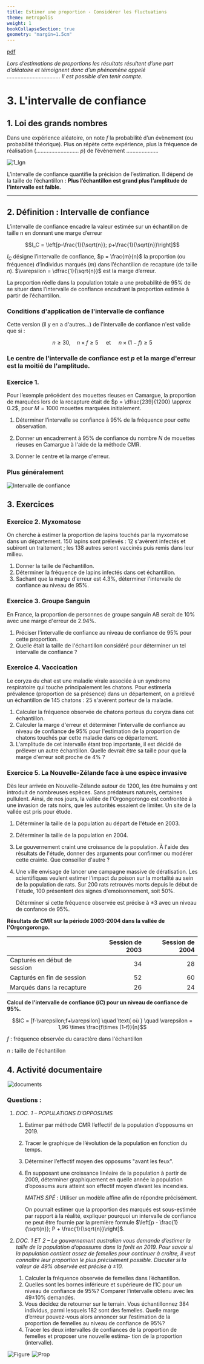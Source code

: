 ```yaml
---
title: Estimer une proportion - Considérer les fluctuations
theme: metropolis
weight: 1
bookCollapseSection: true
geometry: "margin=1.5cm"
---
```


[pdf](./2_cours_estimation.pdf)

_Lors d’estimations de proportions les résultats résultent d’une part d’aléatoire et témoignent donc d’un phénomène appelé ................................... Il est possible d’en tenir compte._

# 3. L'intervalle de confiance

## 1. Loi des grands nombres

Dans une expérience aléatoire, on note $f$ la probabilité d’un évènement (ou probabilité théorique). Plus on répète cette expérience, plus la fréquence de réalisation (............................ $p$) de l’évènement .....................

![1_lgn](../img/fig1_lgn.png)

L’intervalle de confiance quantifie la précision de l’estimation. Il dépend de la taille de l’échantillon : **Plus l’échantillon est grand plus l’amplitude de l’intervalle est faible.**

---

## 2. Définition : Intervalle de confiance

L’intervalle de confiance encadre la valeur estimée sur un échantillon de taille n en donnant
une marge d’erreur

$$I_C = \left[p-\frac{1}{\sqrt{n}}; p+\frac{1}{\sqrt{n}}\right]$$

$I_C$ désigne l’intervalle de confiance, $p = \frac{m}{n}$ la proportion (ou fréquence) d’individus marqués ($m$) dans l’échantillon de recapture (de taille $n$).
$\varepsilon = \dfrac{1}{\sqrt{n}}$ est la marge d’erreur.

La proportion réelle dans la population totale a une probabilité de 95% de se situer dans l’intervalle de confiance encadrant la proportion estimée à partir de l’échantillon.

### Conditions d'application de l'intervalle de confiance

Cette version (il y en a d'autres...) de l'intervalle de confiance n'est valide que si :

$$n\geq 30,\quad n\times f \geq 5 \quad\text{ et }\quad n\times(1-f) \geq 5$$

### Le centre de l'intervalle de confiance est $p$ et la marge d'erreur est la moitié de l'amplitude.

### Exercice 1.

Pour l’exemple précédent des mouettes rieuses en Camargue, la proportion de marquées lors de la recapture était de $p = \dfrac{239}{1200} \approx 0.2$, pour $M = 1000$ mouettes marquées initialement.

1. Déterminer l’intervalle se confiance à 95% de la fréquence pour cette observation.
2. Donner un encadrement à 95% de confiance du nombre $N$ de mouettes rieuses en Camargue à l'aide de la méthode CMR.

3. Donner le centre et la marge d'erreur.

### Plus généralement

![Intervalle de confiance](../img/fig2_intervalle_confiance.png)

## 3. Exercices

### Exercice 2. Myxomatose

On cherche à estimer la proportion de lapins touchés par la myxomatose dans un département. 150 lapins sont prélevés : 12 s'avèrent infectés et subiront un traitement ; les 138 autres seront vaccinés puis remis dans leur milieu.

1. Donner la taille de l'échantillon.
2. Déterminer la fréquence de lapins infectés dans cet échantillon.
3. Sachant que la marge d'erreur est 4.3%, déterminer l'intervalle de confiance au niveau de 95%.

### Exercice 3. Groupe Sanguin

En France, la proportion de personnes de groupe sanguin AB serait de 10% avec une marge d'erreur de 2.94%.

1. Préciser l'intervalle de confiance au niveau de confiance de 95% pour cette proportion.
2. Quelle était la taille de l'échantillon considéré pour déterminer un tel intervalle de confiance ?

### Exercice 4. Vaccication

Le coryza du chat est une maladie virale associée à un syndrome respiratoire qui touche principalement les chatons. Pour estimerla prévalence (proportion de sa présence) dans un département, on a prélevé un échantillon de 145 chatons : 25 s'avèrent porteur de la maladie.

1. Calculer la fréquence observée de chatons porteus du coryza dans cet échantillon.
2. Calculer la marge d'erreur et déterminer l'intervalle de confiance au niveau de confiance de 95% pour l'estimation de la proportion de chatons touchés par cette maladie dans ce département.
3. L'amplitude de cet intervalle étant trop importante, il est décidé de prélever un autre échantillon. Quelle devrait être sa taille pour que la marge d'erreur soit proche de 4% ?

### Exercice 5. La Nouvelle-Zélande face à une espèce invasive

Dès leur arrivée en Nouvelle-Zélande autour de 1200, les être humains y ont introduit de nombreuses espèces. Sans prédateurs naturels, certaines pullulent. Ainsi, de nos jours, la vallée de l'Orgongorongo est confrontée à une invasion de rats noirs, que les autorités essaient de limiter. Un site de la vallée est pris pour étude.

1. Déterminer la taille de la population au départ de l'étude en 2003.
2. Déterminer la taille de la population en 2004.
3. Le gouvernement craint une croissance de la population. À l'aide des résultats de l'étude, donner des arguments pour confirmer ou modérer cette crainte. Que conseiller d'autre ?
4. Une ville envisage de lancer une campagne massive de dératisation. Les scientifiques veulent estimer l'impact du poison sur la mortalité au sein de la population de rats. Sur 200 rats retrouvés morts depuis le début de l'étude, 100 présentent des signes d'emoisonnement, soit 50%.

   Déterminer si cette fréquence observée est précise à $\pm 3%$ avec un niveau de confance de 95%.

**Résultats de CMR sur la période 2003-2004 dans la vallée de l'Orgongorongo.**

|                              | Session de 2003 | Session de 2004 |
| ---------------------------- | --------------: | --------------: |
| Capturés en début de session |              34 |              28 |
| Capturés en fin de session   |              52 |              60 |
| Marqués dans la recapture    |              26 |              24 |

**Calcul de l'intervalle de confiance ($IC$) pour un niveau de confiance de 95%.**

$$IC = [f-\varepsilon;f+\varepsilon] \quad \text{ où } \quad \varepsilon = 1,96 \times \frac{f\times (1-f)}{n}$$

$f$ : fréquence observée du caractère dans l'échantillon

$n$ : taille de l'échantillon

## 4. Activité documentaire

$\,$![documents](../img/fig3_doc.png)

### Questions :

1. _DOC. 1 – POPULATIONS D’OPPOSUMS_

   1. Estimer par méthode CMR l’effectif de la population d’opposums en 2019.
   2. Tracer le graphique de l’évolution de la population en fonction du temps.
   3. Déterminer l’effectif moyen des opposums "avant les feux".
   4. En supposant une croissance linéaire de la population à partir de 2009, déterminer graphiquement en quelle année la population d’opossums aura atteint son effectif moyen d’avant les incendies.

      _MATHS SPÉ_ : Utiliser un modèle affine afin de répondre précisément.

      On pourrait estimer que la proportion des marqués est sous-estimée par rapport à la réalité, expliquer
      pourquoi un intervalle de confiance ne peut être fournie par la première formule $\left[p - \frac{1}{\sqrt{n}}; P + \frac{1}{\sqrt{n}}\right]$.

2. _DOC. 1 ET 2 – Le gouvernement australien vous demande d’estimer la taille de la population d’opossums
   dans la forêt en 2019. Pour savoir si la population contient assez de femelles pour continuer à croître, il veut connaître leur proportion le plus précisément possible. Discuter si la valeur de 49% observée est précise à $\pm 10%$._

   1. Calculer la fréquence observée de femelles dans l’échantillon.
   2. Quelles sont les bornes inférieure et supérieure de l’IC pour un niveau de confiance de 95%? Comparer l’intervalle obtenu avec les 49±10% demandés.
   3. Vous décidez de retourner sur le terrain. Vous échantillonnez 384 individus, parmi lesquels 182 sont des femelles. Quelle marge d’erreur pouvez-vous alors annoncer sur l’estimation de la proportion de femelles au niveau de confiance de 95%?
   4. Tracer les deux intervalles de confiances de la proportion de femelles et proposer une nouvelle estima-
      tion de la proportion (intervalle).

$\,$![Figure](../img/fig4_pop.png)
$\,$![Prop](../img/fig5_prop.png)
